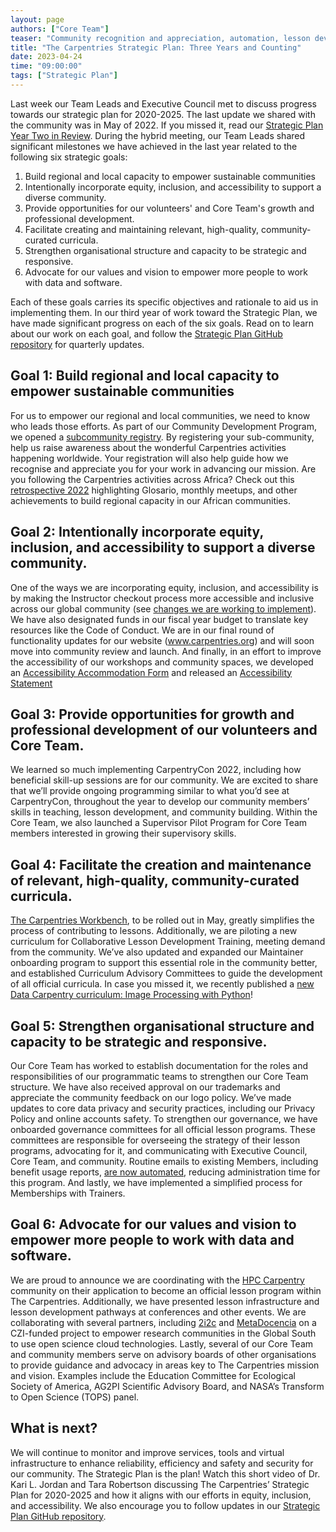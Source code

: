 ```yaml
---
layout: page
authors: ["Core Team"]
teaser: "Community recognition and appreciation, automation, lesson development training, and improved accessibility. Progress towards The Carpentries Strategic Plan for 2020-2025"
title: "The Carpentries Strategic Plan: Three Years and Counting"
date: 2023-04-24
time: "09:00:00"
tags: ["Strategic Plan"]
---
```


Last week our Team Leads and Executive Council met to discuss progress towards our strategic plan for 2020-2025. The last update we shared with the 
community was in May of 2022. If you missed it, read our 
[Strategic Plan Year Two in Review](https://carpentries.org/blog/2022/05/year-two-strategic-plan-update/). 
During the hybrid meeting, our Team Leads shared significant milestones we have achieved in the last year related to the following six strategic 
goals:

1. Build regional and local capacity to empower sustainable communities
2. Intentionally incorporate equity, inclusion, and accessibility to support a diverse community.
3. Provide opportunities for our volunteers' and Core Team's growth and professional development.
4. Facilitate creating and maintaining relevant, high-quality, community-curated curricula.
5. Strengthen organisational structure and capacity to be strategic and responsive.
6. Advocate for our values and vision to empower more people to work with data and software.


Each of these goals carries its specific objectives and rationale to aid us in implementing them.
In our third year of work toward the Strategic Plan, we have made significant progress on each of the six goals. Read on to learn about our work on 
each goal, and follow the [Strategic Plan GitHub repository](https://github.com/carpentries/strategic-plan) for quarterly updates.

## Goal 1: Build regional and local capacity to empower sustainable communities

For us to empower our regional and local communities, we need to know who leads those efforts. As part of our Community Development Program, we opened 
a [subcommunity registry](https://carpentries.org/blog/2023/02/register-your-subcommunity/). By registering your sub-community, help us raise awareness 
about the wonderful Carpentries activities happening worldwide. Your registration will also help guide how we recognise and appreciate you for your work 
in advancing our mission. Are you following the Carpentries activities across Africa? Check out this 
[retrospective 2022](https://docs.google.com/presentation/d/1p2t_kxMN8GWV_ddZpgOENVq7OAns_nD8lGq5hJu_xIk/edit#slide=id.g102fef8a4b2_0_14) 
highlighting Glosario, monthly meetups, and other achievements to build regional capacity in our African communities.

## Goal 2: Intentionally incorporate equity, inclusion, and accessibility to support a diverse community.

One of the ways we are incorporating equity, inclusion, and accessibility is by making the Instructor checkout process more accessible and inclusive 
across our global community (see [changes we are working to implement](https://github.com/carpentries/trainers/issues/226)). We have also designated funds in our fiscal 
year budget to translate key resources like the Code of Conduct. We are in our final round of functionality updates for our website (www.carpentries.org) and will soon move into community review and launch. And finally, in an effort to improve the accessibility of our workshops and community spaces, we developed an [Accessibility Accommodation Form](https://carpentries.typeform.com/to/B2OSYaD0) and released an [Accessibility Statement](https://carpentries.org/blog/2023/03/accessibility-statement-and-accommodation-form/)

## Goal 3: Provide opportunities for growth and professional development of our volunteers and Core Team.

We learned so much implementing CarpentryCon 2022, including how beneficial skill-up sessions are for our community. We are excited to share that we’ll 
provide ongoing programming similar to what you’d see at CarpentryCon, throughout the year to develop our community members’ skills in teaching, lesson 
development, and community building. Within the Core Team, we also launched a Supervisor Pilot Program for Core Team members interested in growing their supervisory skills.

## Goal 4: Facilitate the creation and maintenance of relevant, high-quality, community-curated curricula.

[The Carpentries Workbench](https://carpentries.github.io/workbench/), to be rolled out in May, greatly simplifies the process of contributing to lessons. Additionally, we are 
piloting a new curriculum for Collaborative Lesson Development Training, meeting demand from the community. We’ve also updated and expanded our 
Maintainer onboarding program to support this essential role in the community better, and established Curriculum Advisory Committees to guide the development of all official curricula.
In case you missed it, we recently published a [new Data Carpentry curriculum: Image Processing with Python](https://carpentries.org/blog/2023/01/dc-image-processing-stable-release/)! 

## Goal 5: Strengthen organisational structure and capacity to be strategic and responsive.

Our Core Team has worked to establish documentation for the roles and responsibilities of our programmatic teams to strengthen our Core Team structure. 
We have also received approval on our trademarks and appreciate the community feedback on our logo policy. We’ve made updates to core data privacy and 
security practices, including our Privacy Policy and online accounts safety. To strengthen our governance, we have onboarded governance committees for 
all official lesson programs. These committees are responsible for overseeing the strategy of their lesson programs, advocating for it, and communicating with Executive Council, Core Team, and community.
Routine emails to existing Members, including benefit usage reports, [are now automated](https://github.com/carpentries/strategic-plan/issues/55#issuecomment-1160757632), reducing administration time for this program. And lastly, we have implemented a simplified process for Memberships with Trainers.

## Goal 6: Advocate for our values and vision to empower more people to work with data and software.

We are proud to announce we are coordinating with the [HPC Carpentry](https://www.hpc-carpentry.org/) community on their application to become an official lesson program within The Carpentries. Additionally, we have 
presented lesson infrastructure and lesson development pathways at conferences and other events. We are collaborating with several partners, including 
[2i2c](https://2i2c.org/) and [MetaDocencia](https://www.metadocencia.org/) on a CZI-funded project to empower research communities in the Global South 
to use open science cloud technologies. Lastly, several of our Core Team and community members serve on advisory boards of other organisations to provide guidance and advocacy in areas key to The Carpentries mission and vision. Examples include the Education Committee for Ecological Society of America, AG2PI Scientific Advisory Board, and NASA’s Transform to Open Science (TOPS) panel.

## What is next?
We will continue to monitor and improve services, tools and virtual infrastructure to enhance reliability, efficiency and safety and security for our 
community. The Strategic Plan is the plan! Watch this short video of Dr. Kari L. Jordan and Tara Robertson discussing The Carpentries’ Strategic Plan 
for 2020-2025 and how it aligns with our efforts in equity, inclusion, and accessibility. We also encourage you to follow updates in our 
[Strategic Plan GitHub repository](https://github.com/carpentries/strategic-plan). 
